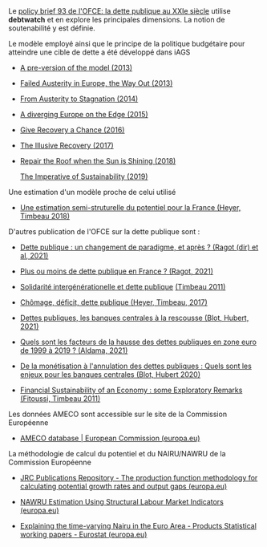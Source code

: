    

Le [policy brief 93 de l'OFCE: la dette publique au XXIe siècle](https://www.ofce.sciences-po.fr/pdf/pbrief/2021/OFCEpbrief93.pdf) utilise **debtwatch** et en explore les principales dimensions. La notion de soutenabilité y est définie.

Le modèle employé ainsi que le principe de la politique budgétaire pour atteindre une cible de dette a été développé dans iAGS

-   [A pre-version of the model (2013)](https://www.iags-project.org/documents/iags_appendix2013.pdf)

-   [Failed Austerity in Europe, the Way Out (2013)](https://www.iags-project.org/documents/iags_report2013.pdf "Failed Austerity in Europe, the Way Out (2013)")

-   [From Austerity to Stagnation (2014)](https://www.iags-project.org/documents/iags_report2014.pdf)

-   [A diverging Europe on the Edge (2015)](https://www.iags-project.org/documents/iags_report2015.pdf)

-   [Give Recovery a Chance (2016)](https://www.iags-project.org/documents/iags_report2016.pdf)

-   [The Illusive Recovery (2017)](https://www.iags-project.org/documents/iAGS-2017-The-elusive-recovery-12-12-2016.pdf)

-   [Repair the Roof when the Sun is Shining (2018)](https://www.iags-project.org/documents/iAGS-2018_Repair%20the%20roof%20when%20the%20sun%20is%20shining_04-12.pdf)

    [The Imperative of Sustainability (2019)](https://www.iags-project.org/documents/iASES%202019%20The%20Imperative%20of%20Sustainability%207th%20ed%20100119.pdf)

Une estimation d'un modèle proche de celui utilisé

-   [Une estimation semi-struturelle du potentiel pour la France (Heyer, Timbeau 2018)](https://www.ofce.sciences-po.fr/pdf/revue/4-142.pdf)

D'autres publication de l'OFCE sur la dette publique sont :

-   [Dette publique : un changement de paradigme, et après ? (Ragot (dir) et al, 2021)](https://www.ofce.sciences-po.fr/pdf/pbrief/2021/OFCEpbrief92.pdf)

-   [Plus ou moins de dette publique en France ? (Ragot, 2021)](https://www.ofce.sciences-po.fr/pdf/pbrief/2021/OFCEpbrief84.pdf)

-   [Solidarité intergénérationelle et dette publique](https://www.ofce.sciences-po.fr/pdf/revue/9-116.pdf) [(Timbeau 2011)](https://www.ofce.sciences-po.fr/pdf/revue/9-116.pdf)

-   [Chômage, déficit, dette publique (Heyer, Timbeau, 2017)](https://www.ofce.sciences-po.fr/pdf/revue/13-151.pdf)

-   [Dettes publiques, les banques centrales à la rescousse (Blot, Hubert, 2021)](https://www.ofce.sciences-po.fr/blog/dettes-publiques-les-banques-centrales-a-la-rescousse/)

-   [Quels sont les facteurs de la hausse des dettes publiques en zone euro de 1999 à 2019 ? (Aldama, 2021)](https://www.ofce.sciences-po.fr/blog/quels-sont-les-facteurs-de-la-hausse-des-dettes-publiques-en-zone-euro-de-1999-a-2019/)

-   [De la monétisation à l'annulation des dettes publiques : Quels sont les enjeux pour les banques centrales (Blot, Hubert 2020)](https://www.ofce.sciences-po.fr/pdf/pbrief/2020/OFCEpbrief80.pdf)

-   [Financial Sustainability of an Economy : some Exploratory Remarks (Fitoussi, Timbeau 2011)](https://ideas.repec.org/p/spo/wpmain/infohdl2441-5l6uh8ogmqildh09h561k0hj4.html)

Les données AMECO sont accessible sur le site de la Commission Européenne

-   [AMECO database \| European Commission (europa.eu)](https://ec.europa.eu/info/business-economy-euro/indicators-statistics/economic-databases/macro-economic-database-ameco/ameco-database_en)

La méthodologie de calcul du potentiel et du NAIRU/NAWRU de la Commission Européenne

-   [JRC Publications Repository - The production function methodology for calculating potential growth rates and output gaps (europa.eu)](https://publications.jrc.ec.europa.eu/repository/handle/JRC62738)

-   [NAWRU Estimation Using Structural Labour Market Indicators (europa.eu)](https://ec.europa.eu/info/sites/default/files/dp069_en.pdf)

-   [Explaining the time-varying Nairu in the Euro Area - Products Statistical working papers - Eurostat (europa.eu)](https://ec.europa.eu/eurostat/web/products-statistical-working-papers/-/ks-dt-04-005)
